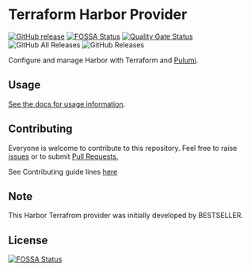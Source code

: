 # Terraform Harbor Provider
[![GitHub release](https://img.shields.io/github/release/goharbor/terraform-provider-harbor.svg)](https://github.com/goharbor/terraform-provider-harbor/releases/)
[![FOSSA Status](https://app.fossa.com/api/projects/git%2Bgithub.com%2Fgoharbor%2Fterraform-provider-harbor.svg?type=shield)](https://app.fossa.com/projects/git%2Bgithub.com%2Fgoharbor%2Fterraform-provider-harbor?ref=badge_shield)
[![Quality Gate Status](https://sonarcloud.io/api/project_badges/measure?project=terraform-provider-harbor&metric=alert_status)](https://sonarcloud.io/dashboard?id=terraform-provider-harbor)
![GitHub All Releases](https://img.shields.io/github/downloads/goharbor/terraform-provider-harbor/total)
![GitHub Releases](https://img.shields.io/github/downloads/goharbor/terraform-provider-harbor/latest/total)

Configure and manage Harbor with Terraform and [Pulumi](https://github.com/pulumiverse/pulumi-harbor).


## Usage
[See the docs for usage information](./docs).

## Contributing
Everyone is welcome to contribute to this repository. Feel free to raise [issues](https://github.com/goharbor/terraform-provider-harbor/issues) or to submit [Pull Requests.](https://github.com/goharbor/terraform-provider-harbor/pulls)

See Contributing guide lines [here](./CONTRIBUTING.md)

## Note

This Harbor Terrafrom provider was initially developed by BESTSELLER.


## License
[![FOSSA Status](https://app.fossa.com/api/projects/git%2Bgithub.com%2Fgoharbor%2Fterraform-provider-harbor.svg?type=large)](https://app.fossa.com/projects/git%2Bgithub.com%2Fgoharbor%2Fterraform-provider-harbor?ref=badge_large)
